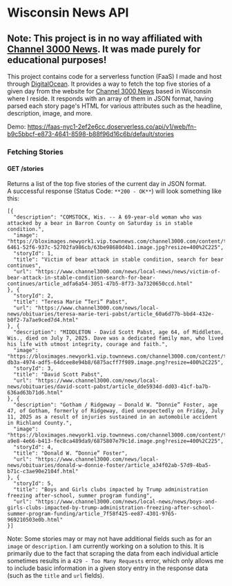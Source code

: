 # Wisconsin News API #
## Note: This project is in no way affiliated with [Channel 3000 News](https://www.channel3000.com/). It was made purely for educational purposes! ##

This project contains code for a serverless function (FaaS) I made and host through [DigitalOcean](https://digitalocean.com/). It provides a way to fetch the top five stories of a given day from the website for [Channel 3000 News](https://www.channel3000.com/) based in Wisconsin where I reside. It responds with an array of them in JSON format, having parsed each story page's HTML for various attributes such as the headline, description, image, and more.

Demo: https://faas-nyc1-2ef2e6cc.doserverless.co/api/v1/web/fn-b9c5bbcf-e873-4641-8598-b88f96d16c6b/default/stories

### Fetching Stories
#### GET /stories
Returns a list of the top five stories of the current day in JSON format.<br/>
A successful response (Status Code: ```**200 - OK**```) will look something like this:
```
[{
  "description": "COMSTOCK, Wis. -- A 69-year-old woman who was attacked by a bear in Barron County on Saturday is in stable condition.",
  "image": "https://bloximages.newyork1.vip.townnews.com/channel3000.com/content/tncms/assets/v3/editorial/7/f0/7f0cec5a-6461-52f6-937c-52702fa986cb/63be98680d4b1.image.jpg?resize=400%2C225",
  "storyId": 1,
  "title": "Victim of bear attack in stable condition, search for bear continues",
  "url": "https://www.channel3000.com/news/local-news/news/victim-of-bear-attack-in-stable-condition-search-for-bear-continues/article_adfa6a54-3051-47b5-8f73-3a7320650ccd.html"
}, {
  "storyId": 2,
  "title": "Teresa Marie “Teri” Pabst",
  "url": "https://www.channel3000.com/news/local-news/obituaries/teresa-marie-teri-pabst/article_60a6d77b-bbd4-432e-b0f2-7a7ae9ced7d4.html"
}, {
  "description": "MIDDLETON - David Scott Pabst, age 64, of Middleton, Wis., died on July 7, 2025. Dave was a dedicated family man, who lived his life with utmost integrity, courage and faith.",
  "image": "https://bloximages.newyork1.vip.townnews.com/channel3000.com/content/tncms/assets/v3/editorial/7/f4/7f4f7ef8-db3a-4974-adf5-64dcee8e94b8/6875acff7f989.image.png?resize=400%2C225",
  "storyId": 3,
  "title": "David Scott Pabst",
  "url": "https://www.channel3000.com/news/local-news/obituaries/david-scott-pabst/article_dde5934d-dd03-41cf-ba7b-636ad63b71d6.html"
}, {
  "description": "Gotham / Ridgeway – Donald W. “Donnie” Foster, age 47, of Gotham, formerly of Ridgeway, died unexpectedly on Friday, July 11, 2025 as a result of injuries sustained in an automobile accident in Richland County.",
  "image": "https://bloximages.newyork1.vip.townnews.com/channel3000.com/content/tncms/assets/v3/editorial/1/e7/1e70c715-a9e8-4e66-b413-fec8ca489da9/6875807e79c1d.image.png?resize=400%2C225",
  "storyId": 4,
  "title": "Donald W. “Donnie” Foster",
  "url": "https://www.channel3000.com/news/local-news/obituaries/donald-w-donnie-foster/article_a34f02ab-57d9-4ba5-b71c-c3ae90e2104f.html"
}, {
  "storyId": 5,
  "title": "Boys and Girls clubs impacted by Trump administration freezing after-school, summer program funding",
  "url": "https://www.channel3000.com/news/local-news/news/boys-and-girls-clubs-impacted-by-trump-administration-freezing-after-school-summer-program-funding/article_7f58f425-ee87-4301-9765-969210503e0b.html"
}]
```
Note: Some stories may or may not have additional fields such as for an ```image``` or ```description```. I am currently working on a solution to this. It is primarily due to the fact that scraping the data from each individual article sometimes results in a ```429 - Too Many Requests``` error, which only allows me to include basic information in a given story entry in the response data (such as the ```title``` and ```url``` fields).
